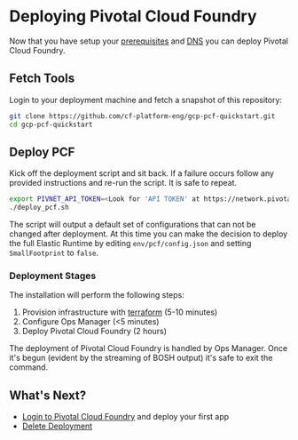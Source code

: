 # Deploying Pivotal Cloud Foundry

Now that you have setup your [prerequisites](./prerequisites.md) and
[DNS](./dns.md) you can deploy Pivotal Cloud Foundry.

## Fetch Tools

Login to your deployment machine and fetch a snapshot of this repository:

```bash
git clone https://github.com/cf-platform-eng/gcp-pcf-quickstart.git
cd gcp-pcf-quickstart
```

## Deploy PCF

Kick off the deployment script and sit back. If a failure occurs follow
any provided instructions and re-run the script. It is safe to repeat.

```bash
export PIVNET_API_TOKEN=<Look for 'API TOKEN' at https://network.pivotal.io/users/dashboard/edit-profile>
./deploy_pcf.sh
```

The script will output a default set of configurations that can not be
changed after deployment. At this time you can make the 
decision to deploy the full Elastic Runtime by editing `env/pcf/config.json`
and setting `SmallFootprint` to `false`. 

### Deployment Stages

The installation will perform the following steps:

1. Provision infrastructure with [terraform](https://terraform.io) (5-10 minutes)
1. Configure Ops Manager (<5 minutes)
1. Deploy Pivotal Cloud Foundry (2 hours)

The deployment of Pivotal Cloud Foundry is handled by Ops Manager.
Once it's begun (evident by the streaming of BOSH output) it's safe to
exit the command.

## What's Next?
- [Login to Pivotal Cloud Foundry](login-to-pcf.md) and deploy your first app
- [Delete Deployment](./deleting-deployment.md)
